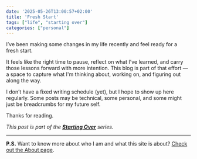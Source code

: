 ```yaml
---
date: '2025-05-26T13:00:57+02:00'
title: 'Fresh Start'
tags: ["life", "starting over"]
categories: ["personal"]
---
```


I’ve been making some changes in my life recently and feel ready for a fresh start.

It feels like the right time to pause, reflect on what I’ve learned, and carry those lessons forward with more intention. This blog is part of that effort — a space to capture what I'm thinking about, working on, and figuring out along the way.

I don’t have a fixed writing schedule (yet), but I hope to show up here regularly. Some posts may be technical, some personal, and some might just be breadcrumbs for my future self.

Thanks for reading.

*This post is part of the **[Starting Over](/tags/starting-over/)** series.*

---

**P.S.** Want to know more about who I am and what this site is about? [Check out the About page](/about/).